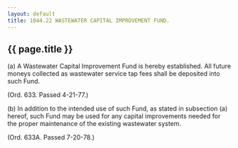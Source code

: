 ```yaml
---
layout: default 
title: 1044.22 WASTEWATER CAPITAL IMPROVEMENT FUND.
---
```


{{ page.title }}
----------------

​(a) A Wastewater Capital Improvement Fund is hereby established. All
future moneys collected as wastewater service tap fees shall be
deposited into such Fund.

(Ord. 633. Passed 4-21-77.)

​(b) In addition to the intended use of such Fund, as stated in
subsection (a) hereof, such Fund may be used for any capital
improvements needed for the proper maintenance of the existing
wastewater system.

(Ord. 633A. Passed 7-20-78.)
